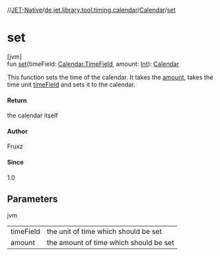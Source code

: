 //[JET-Native](../../../index.md)/[de.jet.library.tool.timing.calendar](../index.md)/[Calendar](index.md)/[set](set.md)

# set

[jvm]\
fun [set](set.md)(timeField: [Calendar.TimeField](-time-field/index.md), amount: [Int](https://kotlinlang.org/api/latest/jvm/stdlib/kotlin/-int/index.html)): [Calendar](index.md)

This function sets the time of the calendar. It takes the [amount](set.md), takes the time unit [timeField](set.md) and sets it to the calendar.

#### Return

the calendar itself

#### Author

Fruxz

#### Since

1.0

## Parameters

jvm

| | |
|---|---|
| timeField | the unit of time which should be set |
| amount | the amount of time which should be set |
